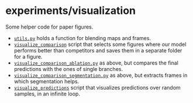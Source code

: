 # experiments/visualization
Some helper code for paper figures.


* [`utils.py`](`utils.py`) holds a function for blending maps and frames.
* [`visualize_comparison`](`visualize_comparison`) script that selects some figures where our model performs better
than competitors and saves them in a separate folder for a figure.
* [`visualize_comparison_ablation.py`](`visualize_comparison_ablation.py`)
as above, but compares the final predictions with the ones of
single branches.
* [`visualize_comparison_segmentation.py`](`visualize_comparison_segmentation.py`)
as above, but extracts frames in which segmentation helps.
* [`visualize_predictions`](`visualize_predictions`) script that visualizes predictions over random samples,
in an infinite loop.
